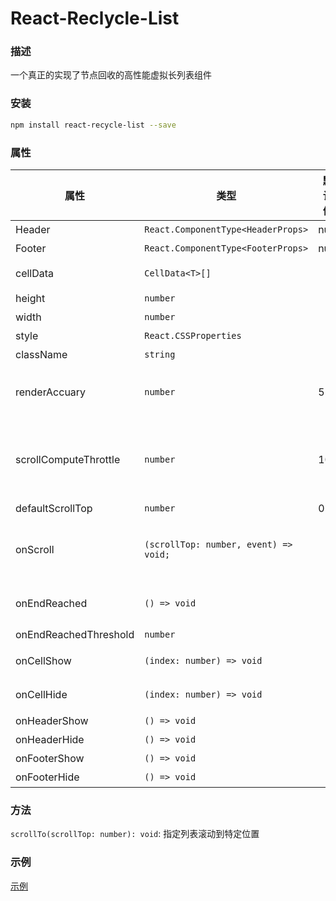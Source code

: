 # React-Reclycle-List

### 描述

一个真正的实现了节点回收的高性能虚拟长列表组件

### 安装

```bash
npm install react-recycle-list --save
```

### 属性

| 属性                  | 类型                                  | 默认值 | 必填   | 描述                                                                                         |
| --------------------- | ------------------------------------- | ------ | ------ | -------------------------------------------------------------------------------------------- |
| Header                | `React.ComponentType<HeaderProps>`    | null   |        | 列表 header 组件                                                                             |
| Footer                | `React.ComponentType<FooterProps>`    | null   |        | 列表 footer 组件                                                                             |
| cellData              | `CellData<T>[]`                       |        | `true` | 列表渲染的数据(参考 demo)                                                                    |
| height                | `number`                              |        | `true` | 列表容器的高度                                                                               |
| width                 | `number`                              |        | `true` | 列表容器的宽度                                                                               |
| style                 | `React.CSSProperties`                 |        |        | 列表样式                                                                                     |
| className             | `string`                              |        |        | 列表 class                                                                                   |
| renderAccuary         | `number`                              | 5      |        | 列表真实渲染因子`真实渲染内容高度 = renderAccuary \* 列表容器高度`                           |
| scrollComputeThrottle | `number`                              | 100    |        | 列表触发渲染重新计算的滚动距离 (这个参数可以结合 renderAccuary 以及 item 的高度进行性能调优) |
| defaultScrollTop      | `number`                              | 0      |        | 列表初始滚动的位置                                                                           |
| onScroll              | `(scrollTop: number, event) => void;` |        |        | 滚动时触发的事件，返回当前滚动的距离 （频发触发，业务侧最好做好节流）                        |
| onEndReached          | `() => void`                          |        |        | 滚动区域还剩 `onEndReachedThreshold` 的长度时触发                                            |
| onEndReachedThreshold | `number`                              |        |        | 设置加载更多的偏移                                                                           |
| onCellShow            | `(index: number) => void`             |        |        | cell 曝光事件，返回 cell 处于列表中的 index                                                  |
| onCellHide            | `(index: number) => void`             |        |        | cell 消失事件，返回 cell 处于列表中的 index                                                  |
| onHeaderShow          | `() => void`                          |        |        | header 曝光事件                                                                              |
| onHeaderHide          | `() => void`                          |        |        | header 消失事件                                                                              |
| onFooterShow          | `() => void`                          |        |        | footer 曝光事件                                                                              |
| onFooterHide          | `() => void`                          |        |        | footer 消失事件                                                                              |

### 方法

`scrollTo(scrollTop: number): void`: 指定列表滚动到特定位置

### 示例

[示例](./demo/index.tsx)
